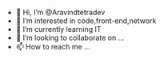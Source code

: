 - 👋 Hi, I’m @Aravindtetradev
- 👀 I’m interested in code,front-end,network
- 🌱 I’m currently learning IT
- 💞️ I’m looking to collaborate on ...
- 📫 How to reach me ...

<!---
Aravindtetradev/Aravindtetradev is a ✨ special ✨ repository because its `README.md` (this file) appears on your GitHub profile.
You can click the Preview link to take a look at your changes.
--->
